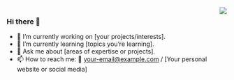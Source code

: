 <a href="https://github.com/your-username">
   <img align="right" src="https://github-readme-stats.vercel.app/api?username=your-username&show_icons=true&theme=dark"/>
</a>

### Hi there 👋  
- 🔭 I’m currently working on [your projects/interests].  
- 🌱 I’m currently learning [topics you’re learning].  
- 💬 Ask me about [areas of expertise or projects].  
- 📫 How to reach me: 📨 your-email@example.com / [Your personal website or social media]  

